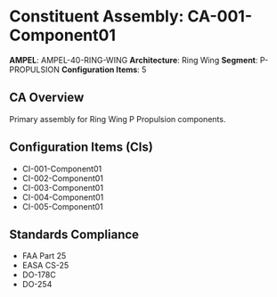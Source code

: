 # Constituent Assembly: CA-001-Component01

**AMPEL**: AMPEL-40-RING-WING
**Architecture**: Ring Wing
**Segment**: P-PROPULSION
**Configuration Items**: 5

## CA Overview
Primary assembly for Ring Wing P Propulsion components.

## Configuration Items (CIs)
- CI-001-Component01
- CI-002-Component01
- CI-003-Component01
- CI-004-Component01
- CI-005-Component01

## Standards Compliance
- FAA Part 25
- EASA CS-25
- DO-178C
- DO-254
